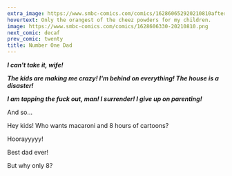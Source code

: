 ```yaml
---
extra_image: https://www.smbc-comics.com/comics/162860652920210810after.png
hovertext: Only the orangest of the cheez powders for my children.
image: https://www.smbc-comics.com/comics/1628606330-20210810.png
next_comic: decaf
prev_comic: twenty
title: Number One Dad
---
```


***I can't take it, wife!***

***The kids are making me crazy! I'm behind on everything! The house is a disaster!***

***I am tapping the fuck out, man! I surrender! I give up on parenting!***

And so…

Hey kids! Who wants macaroni and 8 hours of cartoons?

Hoorayyyyy!

Best dad ever!

But why only 8?
